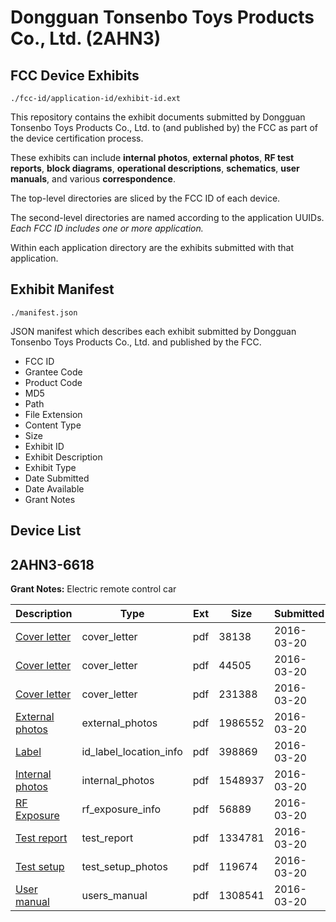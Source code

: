 # Dongguan Tonsenbo Toys Products Co., Ltd. (2AHN3)
## FCC Device Exhibits

```
./fcc-id/application-id/exhibit-id.ext
```

This repository contains the exhibit documents submitted by Dongguan Tonsenbo Toys Products Co., Ltd. to (and published by) the FCC as part of the device certification process.

These exhibits can include **internal photos**, **external photos**, **RF test reports**, **block diagrams**, **operational descriptions**, **schematics**, **user manuals**, and various **correspondence**.

The top-level directories are sliced by the FCC ID of each device.

The second-level directories are named according to the application UUIDs. *Each FCC ID includes one or more application.*

Within each application directory are the exhibits submitted with that application. 

## Exhibit Manifest

```
./manifest.json
```

JSON manifest which describes each exhibit submitted by Dongguan Tonsenbo Toys Products Co., Ltd. and published by the FCC.

- FCC ID
- Grantee Code
- Product Code
- MD5
- Path
- File Extension
- Content Type
- Size
- Exhibit ID
- Exhibit Description
- Exhibit Type
- Date Submitted
- Date Available
- Grant Notes

## Device List
## 2AHN3-6618
**Grant Notes:** Electric remote control car

| Description | Type | Ext | Size | Submitted | Available |
| ----------- | ---- | --- | ---- | --------- | --------- |
| [Cover letter](2AHN3-6618/797c1dcd5bbfdaab74c1bb7980b9d669/2935844.pdf) | cover_letter | pdf | 38138 | 2016-03-20 | 2016-03-20 |
| [Cover letter](2AHN3-6618/797c1dcd5bbfdaab74c1bb7980b9d669/2935845.pdf) | cover_letter | pdf | 44505 | 2016-03-20 | 2016-03-20 |
| [Cover letter](2AHN3-6618/797c1dcd5bbfdaab74c1bb7980b9d669/2935846.pdf) | cover_letter | pdf | 231388 | 2016-03-20 | 2016-03-20 |
| [External photos](2AHN3-6618/797c1dcd5bbfdaab74c1bb7980b9d669/2935847.pdf) | external_photos | pdf | 1986552 | 2016-03-20 | 2016-03-20 |
| [Label](2AHN3-6618/797c1dcd5bbfdaab74c1bb7980b9d669/2935848.pdf) | id_label_location_info | pdf | 398869 | 2016-03-20 | 2016-03-20 |
| [Internal photos](2AHN3-6618/797c1dcd5bbfdaab74c1bb7980b9d669/2935849.pdf) | internal_photos | pdf | 1548937 | 2016-03-20 | 2016-03-20 |
| [RF Exposure](2AHN3-6618/797c1dcd5bbfdaab74c1bb7980b9d669/2935851.pdf) | rf_exposure_info | pdf | 56889 | 2016-03-20 | 2016-03-20 |
| [Test report](2AHN3-6618/797c1dcd5bbfdaab74c1bb7980b9d669/2935853.pdf) | test_report | pdf | 1334781 | 2016-03-20 | 2016-03-20 |
| [Test setup](2AHN3-6618/797c1dcd5bbfdaab74c1bb7980b9d669/2935854.pdf) | test_setup_photos | pdf | 119674 | 2016-03-20 | 2016-03-20 |
| [User manual](2AHN3-6618/797c1dcd5bbfdaab74c1bb7980b9d669/2935855.pdf) | users_manual | pdf | 1308541 | 2016-03-20 | 2016-03-20 |
